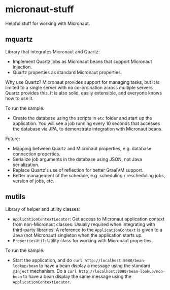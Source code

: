 # micronaut-stuff

Helpful stuff for working with Micronaut.

## mquartz

Library that integrates Micronaut and Quartz:
* Implement Quartz jobs as Micronaut beans that support Micronaut injection.
* Quartz properties as standard Micronaut properties.

Why use Quartz? Micronaut provides support for managing tasks, but it is limited to a single server with no 
co-ordination across multiple servers. Quartz provides this. 
It is also solid, easily extensible, and everyone knows how to use it.

To run the sample:
* Create the database using the scripts in `etc` folder and start up the application.
You will see a job running every 10 seconds that accesses the database via JPA, to demonstrate
integration with Micronaut beans.

Future:
* Mapping between Quartz and Micronaut properties, e.g. database connection properties.
* Serialize job arguments in the database using JSON, not Java serialization.
* Replace Quartz's use of reflection for better GraalVM support.
* Better management of the schedule, e.g. scheduling / rescheduling jobs, version of jobs, etc.

## mutils

Library of helper and utility classes:
* `ApplicationContextLocator`: Get access to Micronaut application context from non-Micronaut classes. 
Usually required when integrating with third-party libraries. 
A reference to the `ApplicationContext` is given to a Java (not Micronaut) singleton 
when the application starts up.
* `PropertiesUtil`: Utility class for working with Micronaut properties. 

To run the sample:
* Start the application, and do `curl http://localhost:8080/bean-lookup/bean` to have a bean
display a message using the standard `@Inject` mechanism. Do a 
`curl http://localhost:8080/bean-lookup/non-bean` to have a bean display the same message
using the `ApplicationContextLocator`.  

